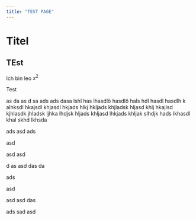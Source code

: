 ```yaml
---
title: "TEST PAGE"
---
```


# Titel

## TEst

Ich bin leo $x^2$

Test

as
da
as
d
sa
ads
ads
dasa lshl has lhasdlö hasdlö hals hdl hasdl hasdlh k alhksdl hkajsdl khjasdl hkjads hlkj hkljads khjladsk hljasd khlj hkajlsd kjhlasdk jhladsk ljhka lhdjsk hljads khljasd lhkjads khljak slhdjk hads lkhasdl khal skhd lkhsda

ads
asd
ads

asd

asd
asd

d
as
asd
das
da

ads

asd

asd
asd
das

ads
sad
asd
